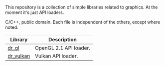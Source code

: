 This repository is a collection of simple libraries related to graphics. At the moment it's just
API loaders.

C/C++, public domain. Each file is independent of the others, except where noted.

Library                                         | Description
----------------------------------------------- | -----------
[dr_gl](dr_gl.h)                                | OpenGL 2.1 API loader.
[dr_vulkan](dr_vulkan.h)                        | Vulkan API loader.